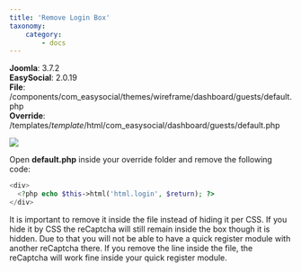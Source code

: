 ```yaml
---
title: 'Remove Login Box'
taxonomy:
    category:
        - docs
---
```


**Joomla**: 3.7.2</br>
**EasySocial**: 2.0.19</br>
**File**: /components/com_easysocial/themes/wireframe/dashboard/guests/default.php</br>
**Override**: /templates/_template_/html/com_easysocial/dashboard/guests/default.php</br>

![](https://customizings.net/imgs/login-box.png)

Open **default.php** inside your override folder and remove the following code:

```php
<div>
  <?php echo $this->html('html.login', $return); ?>
</div>
```

It is important to remove it inside the file instead of hiding it per CSS. If you hide it by CSS the reCaptcha will still remain inside the box though it is hidden. Due to that you will not be able to have a quick register module with another reCaptcha there. If you remove the line inside the file, the reCaptcha will work fine inside your quick register module.
